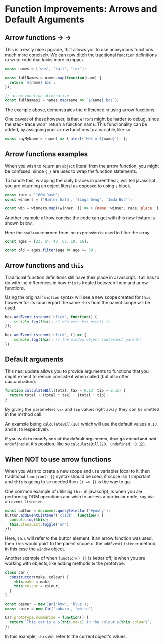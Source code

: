 # Function Improvements: Arrows and Default Arguments

## Arrow functions → →

This is a really nice upgrade, that allows you to use anonymous functions
much more concisely. We can now ditch the traditional `function`
definitions to write code that looks more compact.

``` javascript
const names = ['wes', 'kait', 'lux'];

const fullNames = names.map(function(name) {
  return `${name} bos`;
});

// arrow function alternative
const fullNames2 = names.map(name => `${name} bos`);
```

The example above, demonstrates the difference in using arrow functions.

One caveat of these however, is that `errors` might be harder to debug, since the stack trace won't return a function name. This functionality can be added, by assigning your arrow functions to a variable, like so.

``` javascript
const sayMyName = (name) => { alert(`Hello ${name}`); };
```

## Arrow functions examples

When you wish to return an `object` literal from the arrow function,
you might be confused, since `{ }` are used to wrap the function statements.

To handle this, wrapping the curly braces in parenthesis, will tell
javascript, you are returning an object literal as opposed to using
a block.

``` javascript
const race = '100m Dash';
const winners = ['Hunter Gath', 'Singa Song', 'Imda Bos'];

const win = winners.map((winner, i) => ( {name: winner, race, place: i + 1} ));
```

Another example of how concise the code can get with this new feature is shown below.

Here the `boolean` returned from the expression is used to filter the array.

``` javascript
const ages = [23, 54, 40, 67, 10, 16];

const old = ages.filter(age => age >= 50);
```

## Arrow functions and `this`

Traditional function definitions still have their place in Javascript. It all has to do with the differences in how `this` is treated between them and arrow functions.

Using the original `function` syntax will see a new scope created for `this`,
however for its counterpart the same `this` from the parent scope will be used.

``` javascript
box.addEventListener('click', function() {
    console.log(this); // whatever box points to
});

box.addEventListener('click', () => {
    console.log(this); // the window object (outermost parent)
})
```

## Default arguments

This neat update allows you to provide arguments to functions that you might expect to remain consistent when called (but also offer customization).

``` javascript
function calculateBill(total, tax = 0.13, tip = 0.15) {
  return total + (total * tax) + (total * tip);
}
```

By giving the parameters `tax` and `tip` values right away, they can be omitted in the method call. 

An example being `calculateBill(20)` which will use the default values `0.13` and `0.15` respectively.

If you wish to modify one of the default arguments, then go ahead and add `undefined` at it's position, like so `calculateBill(20, undefined, 0.12)`.

## When **NOT** to use arrow functions

When you wish to create a new scope and use variables local to it, then traditional `function() {}` syntax should be used, if scope isn't important and `this` is going to be needed then `() => {}` is the way to go.

One common example of utilising `this` in javascript, is when you are performing DOM operations and wish to access a particular node, say via an `event listener`.

``` javascript
const button = document.querySelector('#pushy');
button.addEventListener('click', function() {
  console.log(this);
  this.classList.toggle('on');
});
```

Here, `this` will refer to the button element. If an arrow function was used, then `this` would point to the parent scope of the `addEventListener` method, in this case the `window` object.

Another example of when `function() {}` is better off, is when you are working with objects, like adding methods to the prototype.

``` javascript
class Car {
  constructor(make, colour) {
    this.make = make;
    this.colour = colour;
  }
}

const beemer = new Car('bmw', 'blue');
const subie = new Car('subaru', 'white');

Car.prototype.summarize = function() {
  return `This car is a ${this.make} in the colour ${this.colour}`;
};
```

In this example, `this` will refer to the current object's values.
